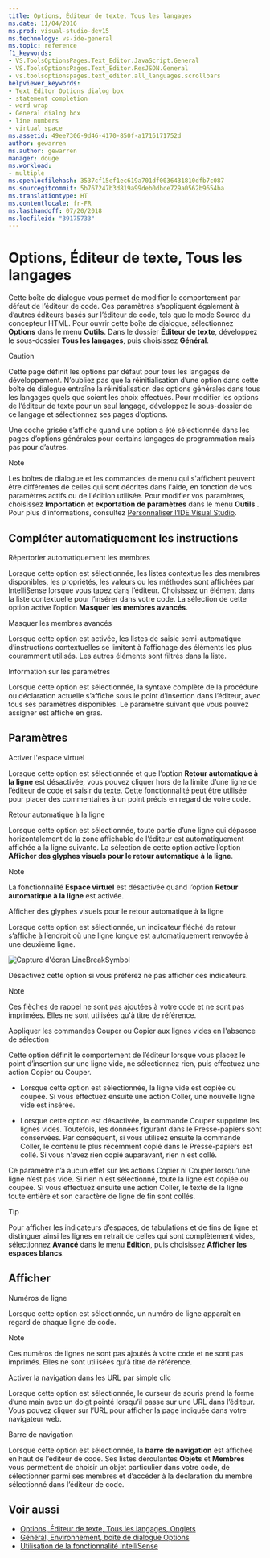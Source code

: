 ```yaml
---
title: Options, Éditeur de texte, Tous les langages
ms.date: 11/04/2016
ms.prod: visual-studio-dev15
ms.technology: vs-ide-general
ms.topic: reference
f1_keywords:
- VS.ToolsOptionsPages.Text_Editor.JavaScript.General
- VS.ToolsOptionsPages.Text_Editor.ResJSON.General
- vs.toolsoptionspages.text_editor.all_languages.scrollbars
helpviewer_keywords:
- Text Editor Options dialog box
- statement completion
- word wrap
- General dialog box
- line numbers
- virtual space
ms.assetid: 49ee7306-9d46-4170-850f-a1716171752d
author: gewarren
ms.author: gewarren
manager: douge
ms.workload:
- multiple
ms.openlocfilehash: 3537cf15ef1ec619a701df0036431810dfb7c087
ms.sourcegitcommit: 5b767247b3d819a99deb0dbce729a0562b9654ba
ms.translationtype: HT
ms.contentlocale: fr-FR
ms.lasthandoff: 07/20/2018
ms.locfileid: "39175733"
---
```

# <a name="options-text-editor-all-languages"></a>Options, Éditeur de texte, Tous les langages
Cette boîte de dialogue vous permet de modifier le comportement par défaut de l’éditeur de code. Ces paramètres s’appliquent également à d’autres éditeurs basés sur l’éditeur de code, tels que le mode Source du concepteur HTML. Pour ouvrir cette boîte de dialogue, sélectionnez **Options** dans le menu **Outils**. Dans le dossier **Éditeur de texte**, développez le sous-dossier **Tous les langages**, puis choisissez **Général**.

> [!CAUTION]
> Cette page définit les options par défaut pour tous les langages de développement. N’oubliez pas que la réinitialisation d’une option dans cette boîte de dialogue entraîne la réinitialisation des options générales dans tous les langages quels que soient les choix effectués. Pour modifier les options de l’éditeur de texte pour un seul langage, développez le sous-dossier de ce langage et sélectionnez ses pages d’options.


 Une coche grisée s’affiche quand une option a été sélectionnée dans les pages d’options générales pour certains langages de programmation mais pas pour d’autres.

> [!NOTE]
> Les boîtes de dialogue et les commandes de menu qui s'affichent peuvent être différentes de celles qui sont décrites dans l'aide, en fonction de vos paramètres actifs ou de l'édition utilisée. Pour modifier vos paramètres, choisissez **Importation et exportation de paramètres** dans le menu **Outils** . Pour plus d’informations, consultez [Personnaliser l’IDE Visual Studio](../../ide/personalizing-the-visual-studio-ide.md).


## <a name="statement-completion"></a>Compléter automatiquement les instructions
 Répertorier automatiquement les membres

 Lorsque cette option est sélectionnée, les listes contextuelles des membres disponibles, les propriétés, les valeurs ou les méthodes sont affichées par IntelliSense lorsque vous tapez dans l’éditeur. Choisissez un élément dans la liste contextuelle pour l’insérer dans votre code. La sélection de cette option active l’option **Masquer les membres avancés**.

 Masquer les membres avancés

 Lorsque cette option est activée, les listes de saisie semi-automatique d’instructions contextuelles se limitent à l’affichage des éléments les plus couramment utilisés. Les autres éléments sont filtrés dans la liste.

 Information sur les paramètres

 Lorsque cette option est sélectionnée, la syntaxe complète de la procédure ou déclaration actuelle s’affiche sous le point d’insertion dans l’éditeur, avec tous ses paramètres disponibles. Le paramètre suivant que vous pouvez assigner est affiché en gras.

## <a name="settings"></a>Paramètres
 Activer l'espace virtuel

 Lorsque cette option est sélectionnée et que l’option **Retour automatique à la ligne** est désactivée, vous pouvez cliquer hors de la limite d’une ligne de l’éditeur de code et saisir du texte. Cette fonctionnalité peut être utilisée pour placer des commentaires à un point précis en regard de votre code.

 Retour automatique à la ligne

 Lorsque cette option est sélectionnée, toute partie d’une ligne qui dépasse horizontalement de la zone affichable de l’éditeur est automatiquement affichée à la ligne suivante. La sélection de cette option active l’option **Afficher des glyphes visuels pour le retour automatique à la ligne**.

> [!NOTE]
> La fonctionnalité **Espace virtuel** est désactivée quand l’option **Retour automatique à la ligne** est activée.


 Afficher des glyphes visuels pour le retour automatique à la ligne

 Lorsque cette option est sélectionnée, un indicateur fléché de retour s’affiche à l’endroit où une ligne longue est automatiquement renvoyée à une deuxième ligne.

 ![Capture d'écran LineBreakSymbol](../../ide/reference/media/linebreak.gif)

 Désactivez cette option si vous préférez ne pas afficher ces indicateurs.

> [!NOTE]
> Ces flèches de rappel ne sont pas ajoutées à votre code et ne sont pas imprimées. Elles ne sont utilisées qu'à titre de référence.


 Appliquer les commandes Couper ou Copier aux lignes vides en l'absence de sélection

 Cette option définit le comportement de l’éditeur lorsque vous placez le point d’insertion sur une ligne vide, ne sélectionnez rien, puis effectuez une action Copier ou Couper.

-   Lorsque cette option est sélectionnée, la ligne vide est copiée ou coupée. Si vous effectuez ensuite une action Coller, une nouvelle ligne vide est insérée.

-   Lorsque cette option est désactivée, la commande Couper supprime les lignes vides. Toutefois, les données figurant dans le Presse-papiers sont conservées. Par conséquent, si vous utilisez ensuite la commande Coller, le contenu le plus récemment copié dans le Presse-papiers est collé. Si vous n'avez rien copié auparavant, rien n'est collé.

Ce paramètre n’a aucun effet sur les actions Copier ni Couper lorsqu’une ligne n’est pas vide. Si rien n'est sélectionné, toute la ligne est copiée ou coupée. Si vous effectuez ensuite une action Coller, le texte de la ligne toute entière et son caractère de ligne de fin sont collés.

> [!TIP]
> Pour afficher les indicateurs d’espaces, de tabulations et de fins de ligne et distinguer ainsi les lignes en retrait de celles qui sont complètement vides, sélectionnez **Avancé** dans le menu **Edition**, puis choisissez **Afficher les espaces blancs**.


## <a name="display"></a>Afficher
 Numéros de ligne

 Lorsque cette option est sélectionnée, un numéro de ligne apparaît en regard de chaque ligne de code.

> [!NOTE]
> Ces numéros de lignes ne sont pas ajoutés à votre code et ne sont pas imprimés. Elles ne sont utilisées qu'à titre de référence.


 Activer la navigation dans les URL par simple clic

 Lorsque cette option est sélectionnée, le curseur de souris prend la forme d’une main avec un doigt pointé lorsqu’il passe sur une URL dans l’éditeur. Vous pouvez cliquer sur l’URL pour afficher la page indiquée dans votre navigateur web.

 Barre de navigation

 Lorsque cette option est sélectionnée, la **barre de navigation** est affichée en haut de l’éditeur de code. Ses listes déroulantes **Objets** et **Membres** vous permettent de choisir un objet particulier dans votre code, de sélectionner parmi ses membres et d’accéder à la déclaration du membre sélectionné dans l’éditeur de code.

## <a name="see-also"></a>Voir aussi

- [Options, Éditeur de texte, Tous les langages, Onglets](../../ide/reference/options-text-editor-all-languages-tabs.md)
- [Général, Environnement, boîte de dialogue Options](../../ide/reference/general-environment-options-dialog-box.md)
- [Utilisation de la fonctionnalité IntelliSense](../../ide/using-intellisense.md)